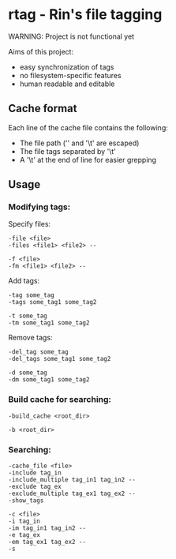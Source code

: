# rtag - Rin's file tagging

WARNING: Project is not functional yet

Aims of this project:
- easy synchronization of tags
- no filesystem-specific features
- human readable and editable

## Cache format

Each line of the cache file contains the following:

- The file path ('\' and '\t' are escaped)
- The file tags separated by '\t'
- A '\t' at the end of line for easier grepping

## Usage

### Modifying tags:

Specify files:

```
-file <file>
-files <file1> <file2> --

-f <file>
-fm <file1> <file2> --
```

Add tags:

```
-tag some_tag
-tags some_tag1 some_tag2

-t some_tag
-tm some_tag1 some_tag2
```

Remove tags:

```
-del_tag some_tag
-del_tags some_tag1 some_tag2

-d some_tag
-dm some_tag1 some_tag2
```

### Build cache for searching:

```
-build_cache <root_dir>

-b <root_dir>
```

### Searching:

```
-cache_file <file>
-include tag_in
-include_multiple tag_in1 tag_in2 --
-exclude tag_ex
-exclude_multiple tag_ex1 tag_ex2 --
-show_tags

-c <file>
-i tag_in
-im tag_in1 tag_in2 --
-e tag_ex
-em tag_ex1 tag_ex2 --
-s
```

